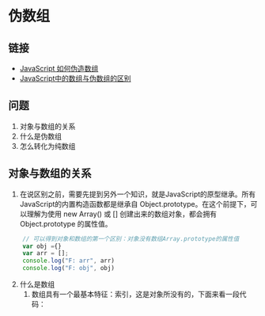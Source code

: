 <!--
 * @Description: 
 * @Autor: Leon
 * @Date: 2019-12-23 14:58:24
 * @LastEditors: Leon
 * @LastEditTime: 2019-12-23 20:58:25
 -->
# 伪数组

## 链接

- [JavaScript 如何伪造数组](https://juejin.im/entry/587f05e91b69e60058531c13)
- [JavaScript中的数组与伪数组的区别](https://www.cnblogs.com/chenpingzhao/p/4764791.html)
## 问题

1. 对象与数组的关系
2. 什么是伪数组
3. 怎么转化为纯数组

## 对象与数组的关系

1.  在说区别之前，需要先提到另外一个知识，就是JavaScript的原型继承。所有JavaScript的内置构造函数都是继承自 Object.prototype。在这个前提下，可以理解为使用 new Array() 或 [] 创建出来的数组对象，都会拥有 Object.prototype 的属性值。
  
```JavaScript
    // 可以得到对象和数组的第一个区别：对象没有数组Array.prototype的属性值
    var obj ={}
    var arr = [];
    console.log("F: arr", arr)
    console.log("F: obj", obj)

```

2. 什么是数组
   1. 数组具有一个最基本特征：索引，这是对象所没有的，下面来看一段代码：